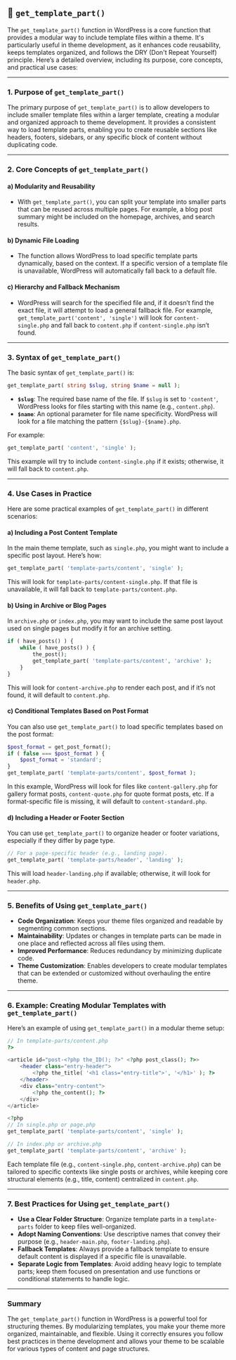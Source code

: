 ## 📌 `get_template_part()`

The `get_template_part()` function in WordPress is a core function that provides a modular way to include template files within a theme. It's particularly useful in theme development, as it enhances code reusability, keeps templates organized, and follows the DRY (Don't Repeat Yourself) principle. Here’s a detailed overview, including its purpose, core concepts, and practical use cases:

---

### 1. **Purpose of `get_template_part()`**

The primary purpose of `get_template_part()` is to allow developers to include smaller template files within a larger template, creating a modular and organized approach to theme development. It provides a consistent way to load template parts, enabling you to create reusable sections like headers, footers, sidebars, or any specific block of content without duplicating code.

---

### 2. **Core Concepts of `get_template_part()`**

#### a) **Modularity and Reusability**
   - With `get_template_part()`, you can split your template into smaller parts that can be reused across multiple pages. For example, a blog post summary might be included on the homepage, archives, and search results.

#### b) **Dynamic File Loading**
   - The function allows WordPress to load specific template parts dynamically, based on the context. If a specific version of a template file is unavailable, WordPress will automatically fall back to a default file.

#### c) **Hierarchy and Fallback Mechanism**
   - WordPress will search for the specified file and, if it doesn’t find the exact file, it will attempt to load a general fallback file. For example, `get_template_part('content', 'single')` will look for `content-single.php` and fall back to `content.php` if `content-single.php` isn’t found.

---

### 3. **Syntax of `get_template_part()`**

The basic syntax of `get_template_part()` is:

```php
get_template_part( string $slug, string $name = null );
```

- **`$slug`**: The required base name of the file. If `$slug` is set to `'content'`, WordPress looks for files starting with this name (e.g., `content.php`).
- **`$name`**: An optional parameter for file name specificity. WordPress will look for a file matching the pattern `{$slug}-{$name}.php`.

For example:

```php
get_template_part( 'content', 'single' );
```

This example will try to include `content-single.php` if it exists; otherwise, it will fall back to `content.php`.

---

### 4. **Use Cases in Practice**

Here are some practical examples of `get_template_part()` in different scenarios:

#### a) **Including a Post Content Template**

In the main theme template, such as `single.php`, you might want to include a specific post layout. Here’s how:

```php
get_template_part( 'template-parts/content', 'single' );
```

This will look for `template-parts/content-single.php`. If that file is unavailable, it will fall back to `template-parts/content.php`.

#### b) **Using in Archive or Blog Pages**

In `archive.php` or `index.php`, you may want to include the same post layout used on single pages but modify it for an archive setting. 

```php
if ( have_posts() ) {
    while ( have_posts() ) {
        the_post();
        get_template_part( 'template-parts/content', 'archive' );
    }
}
```

This will look for `content-archive.php` to render each post, and if it’s not found, it will default to `content.php`.

#### c) **Conditional Templates Based on Post Format**

You can also use `get_template_part()` to load specific templates based on the post format:

```php
$post_format = get_post_format();
if ( false === $post_format ) {
    $post_format = 'standard';
}
get_template_part( 'template-parts/content', $post_format );
```

In this example, WordPress will look for files like `content-gallery.php` for gallery format posts, `content-quote.php` for quote format posts, etc. If a format-specific file is missing, it will default to `content-standard.php`.

#### d) **Including a Header or Footer Section**

You can use `get_template_part()` to organize header or footer variations, especially if they differ by page type.

```php
// For a page-specific header (e.g., landing page).
get_template_part( 'template-parts/header', 'landing' );
```

This will load `header-landing.php` if available; otherwise, it will look for `header.php`.

---

### 5. **Benefits of Using `get_template_part()`**

- **Code Organization**: Keeps your theme files organized and readable by segmenting common sections.
- **Maintainability**: Updates or changes in template parts can be made in one place and reflected across all files using them.
- **Improved Performance**: Reduces redundancy by minimizing duplicate code.
- **Theme Customization**: Enables developers to create modular templates that can be extended or customized without overhauling the entire theme.

---

### 6. **Example: Creating Modular Templates with `get_template_part()`**

Here’s an example of using `get_template_part()` in a modular theme setup:

```php
// In template-parts/content.php
?>

<article id="post-<?php the_ID(); ?>" <?php post_class(); ?>>
    <header class="entry-header">
        <?php the_title( '<h1 class="entry-title">', '</h1>' ); ?>
    </header>
    <div class="entry-content">
        <?php the_content(); ?>
    </div>
</article>

<?php
// In single.php or page.php
get_template_part( 'template-parts/content', 'single' );

// In index.php or archive.php
get_template_part( 'template-parts/content', 'archive' );
```

Each template file (e.g., `content-single.php`, `content-archive.php`) can be tailored to specific contexts like single posts or archives, while keeping core structural elements (e.g., title, content) centralized in `content.php`.

---

### 7. **Best Practices for Using `get_template_part()`**

- **Use a Clear Folder Structure**: Organize template parts in a `template-parts` folder to keep files well-organized.
- **Adopt Naming Conventions**: Use descriptive names that convey their purpose (e.g., `header-main.php`, `footer-landing.php`).
- **Fallback Templates**: Always provide a fallback template to ensure default content is displayed if a specific file is unavailable.
- **Separate Logic from Templates**: Avoid adding heavy logic to template parts; keep them focused on presentation and use functions or conditional statements to handle logic.

---

### Summary

The `get_template_part()` function in WordPress is a powerful tool for structuring themes. By modularizing templates, you make your theme more organized, maintainable, and flexible. Using it correctly ensures you follow best practices in theme development and allows your theme to be scalable for various types of content and page structures.